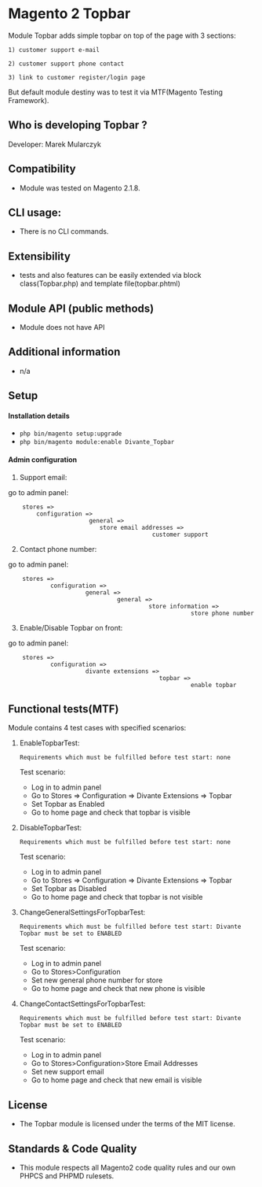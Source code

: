 # Magento 2 Topbar

Module Topbar adds simple topbar on top of the page with 3 sections:

    1) customer support e-mail
    
    2) customer support phone contact
    
    3) link to customer register/login page
    
But default module destiny was to test it via MTF(Magento Testing Framework).

## Who is developing Topbar ?

Developer: Marek Mularczyk

## Compatibility
* Module was tested on Magento 2.1.8.

## CLI usage:
* There is no CLI commands.
 
## Extensibility
* tests and also features can be easily extended via block class(Topbar.php) and template file(topbar.phtml)

## Module API (public methods)
* Module does not have API
 
## Additional information
* n/a

## Setup

#### Installation details
 
* `php bin/magento setup:upgrade`
* `php bin/magento module:enable Divante_Topbar`

#### Admin configuration

1) Support email:

go to admin panel:

        stores => 
            configuration => 
                           general => 
                              store email addresses =>
                                             customer support
 
 
2) Contact phone number:

go to admin panel:

        stores => 
                configuration => 
                          general => 
                                   general =>
                                            store information =>
                                                        store phone number
                                                    
3) Enable/Disable Topbar on front:

go to admin panel:

        stores => 
                configuration => 
                          divante extensions => 
                                               topbar =>
                                                        enable topbar    
      
## Functional tests(MTF)
Module contains 4 test cases with specified scenarios:

1) EnableTopbarTest:

   `Requirements which must be fulfilled before test start: none`
   
   Test scenario:
   * Log in to admin panel
   * Go to Stores => Configuration => Divante Extensions => Topbar
   * Set Topbar as Enabled
   * Go to home page and check that topbar is visible
   
   
2) DisableTopbarTest:

   `Requirements which must be fulfilled before test start: none`
   
   Test scenario:
   * Log in to admin panel
   * Go to Stores => Configuration => Divante Extensions => Topbar
   * Set Topbar as Disabled
   * Go to home page and check that topbar is not visible
   
   
3)  ChangeGeneralSettingsForTopbarTest:
   
    `Requirements which must be fulfilled before test start: Divante Topbar must be set to ENABLED`
    
    Test scenario:
    * Log in to admin panel
    * Go to Stores>Configuration
    * Set new general phone number for store
    * Go to home page and check that new phone is visible
    
 
4)   ChangeContactSettingsForTopbarTest:
    
     `Requirements which must be fulfilled before test start: Divante Topbar must be set to ENABLED`

     Test scenario:
     * Log in to admin panel
     * Go to Stores>Configuration>Store Email Addresses
     * Set new support email
     * Go to home page and check that new email is visible

## License
* The Topbar module is licensed under the terms of the MIT license.
    
## Standards & Code Quality
* This module respects all Magento2 code quality rules and our own PHPCS and PHPMD rulesets.
